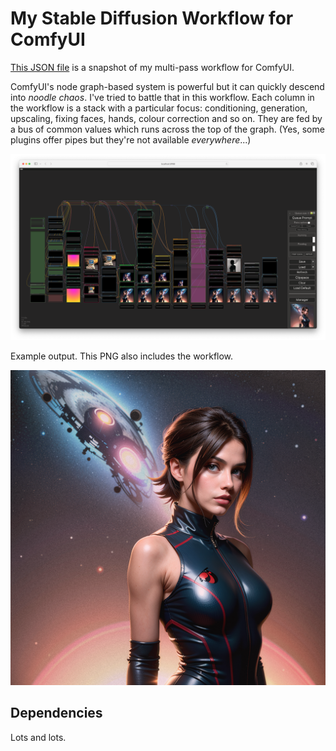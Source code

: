 # My Stable Diffusion Workflow for ComfyUI

[This JSON file](workflow1.json) is a snapshot of my multi-pass workflow for ComfyUI.

ComfyUI's node graph-based system is powerful but it can quickly descend into _noodle chaos_. I've tried to battle that in this workflow. Each column in the workflow is a stack with a particular focus: conditioning, generation, upscaling, fixing faces, hands, colour correction and so on. They are fed by a bus of common values which runs across the top of the graph. (Yes, some plugins offer pipes but they're not available _everywhere_...)

![Workflow 1 screenshot](workflow1-screenshot.png)

Example output. This PNG also includes the workflow.

![Workflow 1 output](workflow1-output.png)

## Dependencies

Lots and lots.

